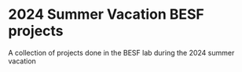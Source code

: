 # 2024 Summer Vacation BESF projects
A collection of projects done in the BESF lab during the 2024 summer vacation
